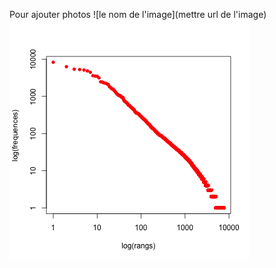 Pour ajouter photos 
![le nom de l'image](mettre url de l'image)
![zipf.png](https://github.com/LaetitiaS/SORIA_Laetitia_lilemysterieuse/blob/master/images/zipf.png)
